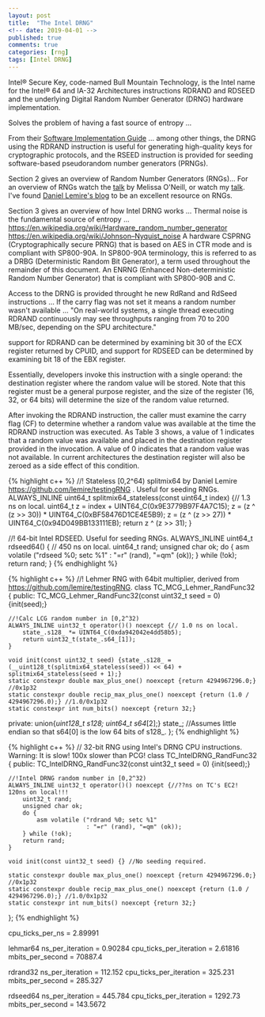 ```yaml
---
layout: post
title:  "The Intel DRNG"
<!-- date: 2019-04-01 -->
published: true
comments: true
categories: [rng]
tags: [Intel DRNG]
---
```


Intel® Secure Key, code-named Bull Mountain Technology, is the Intel name for the Intel® 64 and IA-32 Architectures instructions RDRAND and RDSEED and the underlying Digital Random Number Generator (DRNG) hardware implementation.

Solves the problem of having a fast source of entropy ...

From their [Software Implementation Guide](https://software.intel.com/en-us/articles/intel-digital-random-number-generator-drng-software-implementation-guide) ... among other things, the DRNG using the RDRAND instruction is useful for generating high-quality keys for cryptographic protocols, and the RSEED instruction is provided for seeding software-based pseudorandom number generators (PRNGs).

Section 2 gives an overview of Random Number Generators (RNGs)... For an overview of RNGs watch the [talk](http://www.pcg-random.org/posts/stanford-colloquium-talk.html) by Melissa O'Neill, or watch my [talk](https://www.youtube.com/watch?v=jWXZ07YBsPM&feature=youtu.be). I've found [Daniel Lemire's blog](https://lemire.me/blog/?s=random) to be an excellent resource on RNGs.

Section 3 gives an overview of how Intel DRNG works ...
Thermal noise is the fundamental source of entropy ...
https://en.wikipedia.org/wiki/Hardware_random_number_generator
https://en.wikipedia.org/wiki/Johnson–Nyquist_noise
A hardware CSPRNG (Cryptographically secure PRNG) that is based on AES in CTR mode and is compliant with SP800-90A. In SP800-90A terminology, this is referred to as a DRBG (Deterministic Random Bit Generator), a term used throughout the remainder of this document.
An ENRNG (Enhanced Non-deterministic Random Number Generator) that is compliant with SP800-90B and C.

Access to the DRNG is provided throught he new RdRand and RdSeed instructions ...
If the carry flag was not set it means a random number wasn't available ...
"On real-world systems, a single thread executing RDRAND continuously may see throughputs ranging from 70 to 200 MB/sec, depending on the SPU architecture."

support for RDRAND can be determined by examining bit 30 of the ECX register returned by CPUID, and support for RDSEED can be determined by examining bit 18 of the EBX register.

Essentially, developers invoke this instruction with a single operand: the destination register where the random value will be stored. Note that this register must be a general purpose register, and the size of the register (16, 32, or 64 bits) will determine the size of the random value returned.

After invoking the RDRAND instruction, the caller must examine the carry flag (CF) to determine whether a random value was available at the time the RDRAND instruction was executed. As Table 3 shows, a value of 1 indicates that a random value was available and placed in the destination register provided in the invocation. A value of 0 indicates that a random value was not available. In current architectures the destination register will also be zeroed as a side effect of this condition.

{% highlight c++ %}
//! Stateless [0,2^64) splitmix64 by Daniel Lemire https://github.com/lemire/testingRNG . Useful for seeding RNGs.
ALWAYS_INLINE uint64_t splitmix64_stateless(const uint64_t index) {// 1.3 ns on local.
    uint64_t z = index + UINT64_C(0x9E3779B97F4A7C15);
    z = (z ^ (z >> 30)) * UINT64_C(0xBF58476D1CE4E5B9);
    z = (z ^ (z >> 27)) * UINT64_C(0x94D049BB133111EB);
    return z ^ (z >> 31);
}

//! 64-bit Intel RDSEED. Useful for seeding RNGs.
ALWAYS_INLINE uint64_t rdseed64() { // 450 ns on local.
    uint64_t rand;
    unsigned char ok;
    do {
        asm volatile ("rdseed %0; setc %1"
                      : "=r" (rand), "=qm" (ok));
    } while (!ok);
    return rand;
}
{% endhighlight %}

{% highlight c++ %}
//! Lehmer RNG with 64bit multiplier, derived from https://github.com/lemire/testingRNG.
class TC_MCG_Lehmer_RandFunc32 {
public:
    TC_MCG_Lehmer_RandFunc32(const uint32_t seed = 0) {init(seed);}
    
    //!Calc LCG random number in [0,2^32)
    ALWAYS_INLINE uint32_t operator()() noexcept {// 1.0 ns on local.
        state_.s128_ *= UINT64_C(0xda942042e4dd58b5);
        return uint32_t(state_.s64_[1]);
    }
    
    void init(const uint32_t seed) {state_.s128_ = (__uint128_t(splitmix64_stateless(seed)) << 64) + splitmix64_stateless(seed + 1);}
    static constexpr double max_plus_one() noexcept {return 4294967296.0;} //0x1p32
    static constexpr double recip_max_plus_one() noexcept {return (1.0 / 4294967296.0);} //1.0/0x1p32
    static constexpr int num_bits() noexcept {return 32;}
    
private:
    union{__uint128_t s128_; uint64_t s64_[2];} state_; //Assumes little endian so that s64[0] is the low 64 bits of s128_.
};
{% endhighlight %}

{% highlight c++ %}
// 32-bit RNG using Intel's DRNG CPU instructions. Warning: It is slow! 100x slower than PCG!
class TC_IntelDRNG_RandFunc32 {
public:
    TC_IntelDRNG_RandFunc32(const uint32_t seed = 0) {init(seed);}
    
    //!Intel DRNG random number in [0,2^32)
    ALWAYS_INLINE uint32_t operator()() noexcept {//??ns on TC's EC2! 120ns on local!!!
        uint32_t rand;
        unsigned char ok;
        do {
            asm volatile ("rdrand %0; setc %1"
                          : "=r" (rand), "=qm" (ok));
        } while (!ok);
        return rand;
    }
    
    void init(const uint32_t seed) {} //No seeding required.
    
    static constexpr double max_plus_one() noexcept {return 4294967296.0;} //0x1p32
    static constexpr double recip_max_plus_one() noexcept {return (1.0 / 4294967296.0);} //1.0/0x1p32
    static constexpr int num_bits() noexcept {return 32;}
};
{% endhighlight %}


cpu_ticks_per_ns = 2.89991

lehmar64
ns_per_iteration = 0.90284
cpu_ticks_per_iteration = 2.61816
mbits_per_second = 70887.4

rdrand32
ns_per_iteration = 112.152
cpu_ticks_per_iteration = 325.231
mbits_per_second = 285.327

rdseed64
ns_per_iteration = 445.784
cpu_ticks_per_iteration = 1292.73
mbits_per_second = 143.5672
